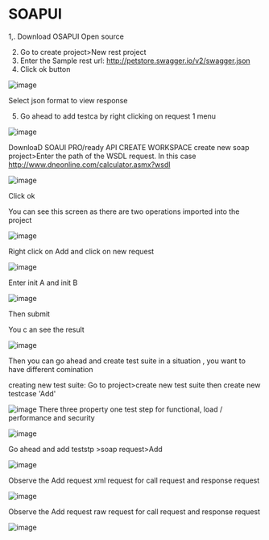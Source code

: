 # SOAPUI
1,. Download OSAPUI Open source

2. Go to create project>New rest project 
3. Enter the Sample rest url: http://petstore.swagger.io/v2/swagger.json
4. Click ok button

![image](https://user-images.githubusercontent.com/43099966/109734295-110e8180-7bc1-11eb-9fd2-b0362c8994f1.png)

Select json format to view response

5. Go ahead to add testca by right clicking on request 1 menu

![image](https://user-images.githubusercontent.com/43099966/109734619-95f99b00-7bc1-11eb-9ec5-d2edebbab675.png)



DownloaD SOAUI PRO/ready API
CREATE WORKSPACE
create new soap project>Enter the path of the WSDL request. In this case http://www.dneonline.com/calculator.asmx?wsdl

![image](https://user-images.githubusercontent.com/43099966/109778788-856b1400-7c05-11eb-95c6-2b530577cbbf.png)

Click ok

You can see this screen as there are two operations imported into the project

![image](https://user-images.githubusercontent.com/43099966/109779062-daa72580-7c05-11eb-8161-61364135350d.png)

Right click on Add and click on new request

![image](https://user-images.githubusercontent.com/43099966/109779242-0aeec400-7c06-11eb-8021-6b699bbaf854.png)

Enter init A and init B

![image](https://user-images.githubusercontent.com/43099966/109779595-63be5c80-7c06-11eb-99a9-43ea7cc1bd9b.png)

Then submit

You c an see the result

![image](https://user-images.githubusercontent.com/43099966/109779854-ab44e880-7c06-11eb-907b-0200372389d0.png)


Then you can go ahead and create test suite in a situation , you want to have different comination

creating new test suite: Go to project>create new test suite
then create new testcase 'Add'

![image](https://user-images.githubusercontent.com/43099966/109780906-b8aea280-7c07-11eb-84f8-a989208784f4.png)
There three property one  test step for functional, load / performance and security

![image](https://user-images.githubusercontent.com/43099966/109781061-e1369c80-7c07-11eb-950d-0291f84561c5.png)

Go ahead and add teststp >soap request>Add

![image](https://user-images.githubusercontent.com/43099966/109781987-af720580-7c08-11eb-87b0-516ee0133229.png)

Observe the Add request xml request for call request and response request

![image](https://user-images.githubusercontent.com/43099966/109782471-3aeb9680-7c09-11eb-83ff-d86347eea7b0.png)

Observe the Add request raw request for call request and response request

![image](https://user-images.githubusercontent.com/43099966/109782800-93229880-7c09-11eb-960a-542f72d66b5a.png)






